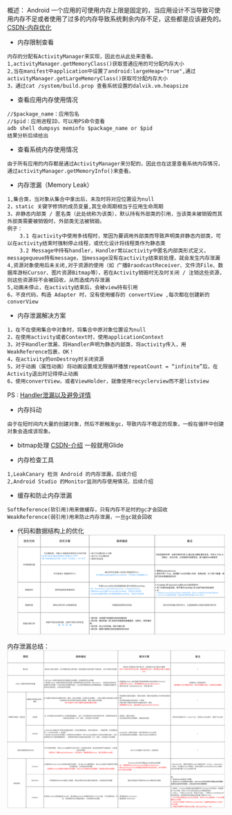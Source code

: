 概述：
Android 一个应用的可使用内存上限是固定的，当应用设计不当导致可使用内存不足或者使用了过多的内存导致系统剩余内存不足，这些都是应该避免的。
[CSDN-内存优化](http://blog.csdn.net/carson_ho/article/details/79549417?utm_source=tuicool&utm_medium=referral)

- 内存限制查看
```
内存的分配有ActivityManager来实现，因此也从此处来查看。
1,activityManager.getMemoryClass()获取普通应用的可分配内存大小
2,当在manifest中application中设置了android:largeHeap="true",通过
activityManager.getLargeMemoryClass()获取可分配内存大小
3，通过cat /system/build.prop 查看系统设置的dalvik.vm.heapsize
```

- 查看应用内存使用情况
```
//$package_name：应用包名
//$pid：应用进程ID，可以用PS命令查看
adb shell dumpsys meminfo $package_name or $pid 
结果分析后续给出
```

- 查看系统内存使用情况
```
由于所有应用的内存都是通过ActivityManager来分配的，因此也在这里查看系统内存情况，通过activityManager.getMemoryInfo()来查看。
```

- 内存泄漏（Memory Leak）
```
1,集合类，当对象从集合中拿出后，未及时将对应位置设为null
2，static 关键字修饰的成员变量,其生命周期相当于应用生命周期
3，非静态内部类 / 匿名类（此处统称为该类），默认持有外部类的引用，当该类未被销毁而其外部类需要被销毁时，外部类无法被销毁。
例子：
    3.1 在activity中使用多线程时，常因为要调用外部类而导致声明类非静态内部类，可以在activity结束时强制停止线程，或优化设计将线程类作为静态类
    3.2 Message中持有handler，Handler常以activity中匿名内部类形式定义，messagequeue持有message，当message没有在activity结束前处理，就会发生内存泄漏
4,资源对象使用后未关闭,对于资源的使用（如 广播BraodcastReceiver、文件流File、数据库游标Cursor、图片资源Bitmap等），若在Activity销毁时无及时关闭 / 注销这些资源，则这些资源将不会被回收，从而造成内存泄漏
5,动画未停止，在activity结束后，会被view持有引用
6，不良代码，构造 Adapter 时，没有使用缓存的 convertView ,每次都在创建新的 converView
```

- 内存泄漏解决方案
```
1，在不在使用集合中对象时，将集合中原对象位置设为null
2，在使用activity或者Context时，使用applicationContext
3，对于Handler泄漏，将Handler声明为静态内部类，将activity传入，用WeakReference包裹，OK！
4，在activity的onDestroy时关闭资源
5，对于动画（属性动画）将动画设置成无限循环播放repeatCount = “infinite”后，在Activity退出时记得停止动画
6，使用convertView，或者ViewHolder，就像使用recyclerview而不是listview
```
PS : [Handler泄漏以及避免详情](https://www.androiddesignpatterns.com/2013/01/inner-class-handler-memory-leak.html "Handler泄漏以及避免")

- 内存抖动
```
由于在短时间内大量的创建对象，然后不断触发gc，导致内存不稳定的现象，一般在循环中创建对象会造成该现象。
```

- bitmap处理
[CSDN-介绍](http://blog.csdn.net/carson_ho/article/details/79549382)
一般就用Glide

- 内存检查工具
```
1,LeakCanary 检测 Android 的内存泄漏，后续介绍
2,Android Studio 的Monitor监测内存使用情况，后续介绍
```

- 缓存和防止内存泄漏
```
SoftReference(软引用)用来做缓存，只有内存不足时的gc才会回收
WeakReference(弱引用)用来防止内存泄漏，一旦gc就会回收
```

- 代码和数据结构上的优化
![](/assets/内存优化-代码和数据结构.png)

内存泄漏总结：
![](/assets/内存泄漏情况统计.png)
